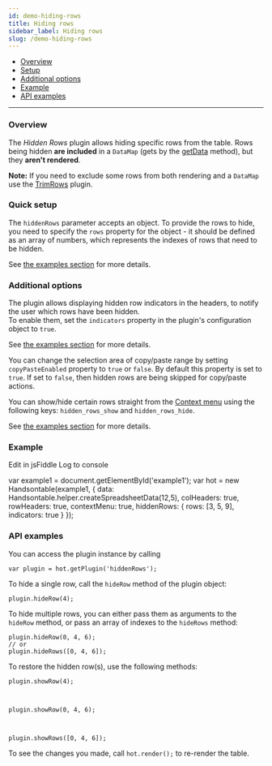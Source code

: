 ```yaml
---
id: demo-hiding-rows
title: Hiding rows
sidebar_label: Hiding rows
slug: /demo-hiding-rows
---
```


*   [Overview](#overview)
*   [Setup](#setup)
*   [Additional options](#options)
*   [Example](#examples)
*   [API examples](#api)

* * *

### Overview

The _Hidden Rows_ plugin allows hiding specific rows from the table. Rows being hidden **are included** in a `DataMap` (gets by the [getData](https://handsontable.com/docs/8.2.0/Core.html#getData) method), but they **aren't rendered**.

**Note:** If you need to exclude some rows from both rendering and a `DataMap` use the [TrimRows](https://handsontable.com/docs/8.2.0/demo-trimming-rows.html) plugin.

### Quick setup

The `hiddenRows` parameter accepts an object. To provide the rows to hide, you need to specify the `rows` property for the object - it should be defined as an array of numbers, which represents the indexes of rows that need to be hidden.  
  
See [the examples section](#examples) for more details.

### Additional options

The plugin allows displaying hidden row indicators in the headers, to notify the user which rows have been hidden.  
To enable them, set the `indicators` property in the plugin's configuration object to `true`.  
  
See [the examples section](#examples) for more details.

You can change the selection area of copy/paste range by setting `copyPasteEnabled` property to `true` or `false`. By default this property is set to `true`. If set to `false`, then hidden rows are being skipped for copy/paste actions.

You can show/hide certain rows straight from the [Context menu](https://handsontable.com/docs/8.2.0/demo-context-menu.html) using the following keys: `hidden_rows_show` and `hidden_rows_hide`.  
  
See [the examples section](#examples) for more details.

### Example

Edit in jsFiddle Log to console

var example1 = document.getElementById('example1'); var hot = new Handsontable(example1, { data: Handsontable.helper.createSpreadsheetData(12,5), colHeaders: true, rowHeaders: true, contextMenu: true, hiddenRows: { rows: \[3, 5, 9\], indicators: true } });

### API examples

You can access the plugin instance by calling

    var plugin = hot.getPlugin('hiddenRows');

To hide a single row, call the `hideRow` method of the plugin object:

    plugin.hideRow(4);

To hide multiple rows, you can either pass them as arguments to the `hideRow` method, or pass an array of indexes to the `hideRows` method:

    plugin.hideRow(0, 4, 6);
    // or
    plugin.hideRows([0, 4, 6]);

To restore the hidden row(s), use the following methods:

    plugin.showRow(4);

  

    plugin.showRow(0, 4, 6);

  

    plugin.showRows([0, 4, 6]);

To see the changes you made, call `hot.render();` to re-render the table.

